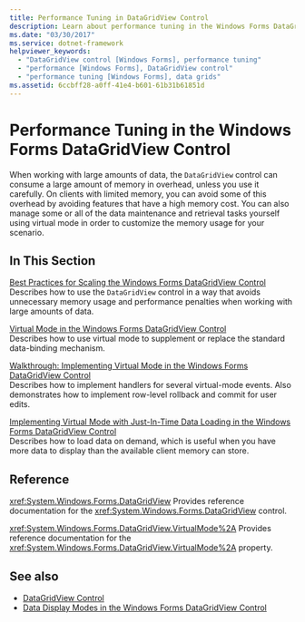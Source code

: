```yaml
---
title: Performance Tuning in DataGridView Control
description: Learn about performance tuning in the Windows Forms DataGridView control, by means of the collection of links in this article.
ms.date: "03/30/2017"
ms.service: dotnet-framework
helpviewer_keywords: 
  - "DataGridView control [Windows Forms], performance tuning"
  - "performance [Windows Forms], DataGridView control"
  - "performance tuning [Windows Forms], data grids"
ms.assetid: 6ccbff28-a0ff-41e4-b601-61b31b61851d
---
```

# Performance Tuning in the Windows Forms DataGridView Control

When working with large amounts of data, the `DataGridView` control can consume a large amount of memory in overhead, unless you use it carefully. On clients with limited memory, you can avoid some of this overhead by avoiding features that have a high memory cost. You can also manage some or all of the data maintenance and retrieval tasks yourself using virtual mode in order to customize the memory usage for your scenario.

## In This Section

[Best Practices for Scaling the Windows Forms DataGridView Control](best-practices-for-scaling-the-windows-forms-datagridview-control.md)\
Describes how to use the `DataGridView` control in a way that avoids unnecessary memory usage and performance penalties when working with large amounts of data.

[Virtual Mode in the Windows Forms DataGridView Control](virtual-mode-in-the-windows-forms-datagridview-control.md)\
Describes how to use virtual mode to supplement or replace the standard data-binding mechanism.

[Walkthrough: Implementing Virtual Mode in the Windows Forms DataGridView Control](implementing-virtual-mode-wf-datagridview-control.md)\
Describes how to implement handlers for several virtual-mode events. Also demonstrates how to implement row-level rollback and commit for user edits.

[Implementing Virtual Mode with Just-In-Time Data Loading in the Windows Forms DataGridView Control](implementing-virtual-mode-jit-data-loading-in-the-datagrid.md)\
Describes how to load data on demand, which is useful when you have more data to display than the available client memory can store.

## Reference

<xref:System.Windows.Forms.DataGridView>
Provides reference documentation for the <xref:System.Windows.Forms.DataGridView> control.

<xref:System.Windows.Forms.DataGridView.VirtualMode%2A>
Provides reference documentation for the <xref:System.Windows.Forms.DataGridView.VirtualMode%2A> property.

## See also

- [DataGridView Control](datagridview-control-windows-forms.md)
- [Data Display Modes in the Windows Forms DataGridView Control](data-display-modes-in-the-windows-forms-datagridview-control.md)
